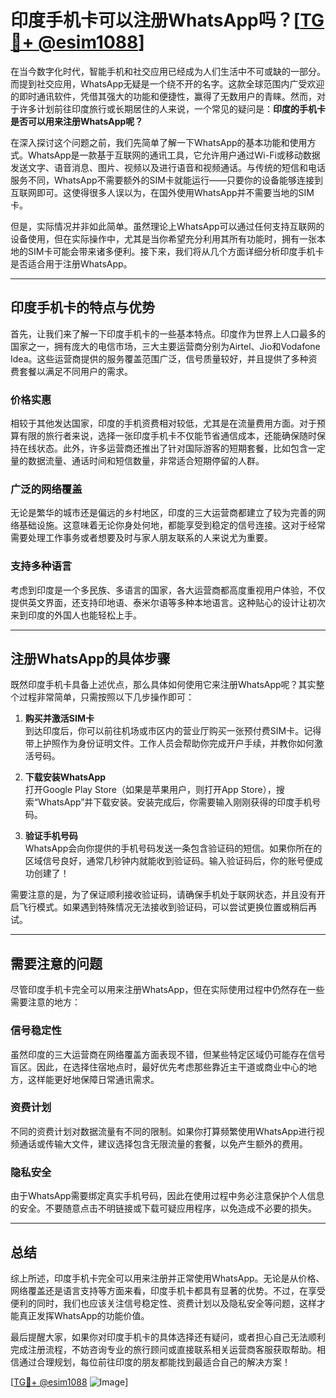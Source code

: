 # 印度手机卡可以注册WhatsApp吗？[[TG💪+ @esim1088](https://t.me/s/esim1088)]

在当今数字化时代，智能手机和社交应用已经成为人们生活中不可或缺的一部分。而提到社交应用，WhatsApp无疑是一个绕不开的名字。这款全球范围内广受欢迎的即时通讯软件，凭借其强大的功能和便捷性，赢得了无数用户的青睐。然而，对于许多计划前往印度旅行或长期居住的人来说，一个常见的疑问是：**印度的手机卡是否可以用来注册WhatsApp呢？**

在深入探讨这个问题之前，我们先简单了解一下WhatsApp的基本功能和使用方式。WhatsApp是一款基于互联网的通讯工具，它允许用户通过Wi-Fi或移动数据发送文字、语音消息、图片、视频以及进行语音和视频通话。与传统的短信和电话服务不同，WhatsApp不需要额外的SIM卡就能运行——只要你的设备能够连接到互联网即可。这使得很多人误以为，在国外使用WhatsApp并不需要当地的SIM卡。

但是，实际情况并非如此简单。虽然理论上WhatsApp可以通过任何支持互联网的设备使用，但在实际操作中，尤其是当你希望充分利用其所有功能时，拥有一张本地的SIM卡可能会带来诸多便利。接下来，我们将从几个方面详细分析印度手机卡是否适合用于注册WhatsApp。

---

## 印度手机卡的特点与优势

首先，让我们来了解一下印度手机卡的一些基本特点。印度作为世界上人口最多的国家之一，拥有庞大的电信市场，三大主要运营商分别为Airtel、Jio和Vodafone Idea。这些运营商提供的服务覆盖范围广泛，信号质量较好，并且提供了多种资费套餐以满足不同用户的需求。

### **价格实惠**
相较于其他发达国家，印度的手机资费相对较低，尤其是在流量费用方面。对于预算有限的旅行者来说，选择一张印度手机卡不仅能节省通信成本，还能确保随时保持在线状态。此外，许多运营商还推出了针对国际游客的短期套餐，比如包含一定量的数据流量、通话时间和短信数量，非常适合短期停留的人群。

### **广泛的网络覆盖**
无论是繁华的城市还是偏远的乡村地区，印度的三大运营商都建立了较为完善的网络基础设施。这意味着无论你身处何地，都能享受到稳定的信号连接。这对于经常需要处理工作事务或者想要及时与家人朋友联系的人来说尤为重要。

### **支持多种语言**
考虑到印度是一个多民族、多语言的国家，各大运营商都高度重视用户体验，不仅提供英文界面，还支持印地语、泰米尔语等多种本地语言。这种贴心的设计让初次来到印度的外国人也能轻松上手。

---

## 注册WhatsApp的具体步骤

既然印度手机卡具备上述优点，那么具体如何使用它来注册WhatsApp呢？其实整个过程非常简单，只需按照以下几步操作即可：

1. **购买并激活SIM卡**  
   到达印度后，你可以前往机场或市区内的营业厅购买一张预付费SIM卡。记得带上护照作为身份证明文件。工作人员会帮助你完成开户手续，并教你如何激活号码。

2. **下载安装WhatsApp**  
   打开Google Play Store（如果是苹果用户，则打开App Store），搜索“WhatsApp”并下载安装。安装完成后，你需要输入刚刚获得的印度手机号码。

3. **验证手机号码**  
   WhatsApp会向你提供的手机号码发送一条包含验证码的短信。如果你所在的区域信号良好，通常几秒钟内就能收到验证码。输入验证码后，你的账号便成功创建了！

需要注意的是，为了保证顺利接收验证码，请确保手机处于联网状态，并且没有开启飞行模式。如果遇到特殊情况无法接收到验证码，可以尝试更换位置或稍后再试。

---

## 需要注意的问题

尽管印度手机卡完全可以用来注册WhatsApp，但在实际使用过程中仍然存在一些需要注意的地方：

### **信号稳定性**
虽然印度的三大运营商在网络覆盖方面表现不错，但某些特定区域仍可能存在信号盲区。因此，在选择住宿地点时，最好优先考虑那些靠近主干道或商业中心的地方，这样能更好地保障日常通讯需求。

### **资费计划**
不同的资费计划对数据流量有不同的限制。如果你打算频繁使用WhatsApp进行视频通话或传输大文件，建议选择包含无限流量的套餐，以免产生额外的费用。

### **隐私安全**
由于WhatsApp需要绑定真实手机号码，因此在使用过程中务必注意保护个人信息的安全。不要随意点击不明链接或下载可疑应用程序，以免造成不必要的损失。

---

## 总结

综上所述，印度手机卡完全可以用来注册并正常使用WhatsApp。无论是从价格、网络覆盖还是语言支持等方面来看，印度手机卡都具有显著的优势。不过，在享受便利的同时，我们也应该关注信号稳定性、资费计划以及隐私安全等问题，这样才能真正发挥WhatsApp的功能价值。

最后提醒大家，如果你对印度手机卡的具体选择还有疑问，或者担心自己无法顺利完成注册流程，不妨咨询专业的旅行顾问或直接联系相关运营商客服获取帮助。相信通过合理规划，每位前往印度的朋友都能找到最适合自己的解决方案！

[[TG💪+ @esim1088](https://t.me/s/esim1088) ![Image](https://i.postimg.cc/4NQfJmqS/Snipaste-2025-05-13-00-14-12.png)]